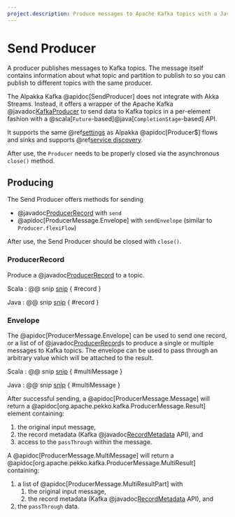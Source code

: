 ```yaml
---
project.description: Produce messages to Apache Kafka topics with a Java or Scala future API.
---
```

# Send Producer

A producer publishes messages to Kafka topics. The message itself contains information about what topic and partition to publish to so you can publish to different topics with the same producer.

The Alpakka Kafka @apidoc[SendProducer] does not integrate with Akka Streams. Instead, it offers a wrapper of the Apache Kafka @javadoc[KafkaProducer](org.apache.kafka.clients.producer.KafkaProducer) to send data to Kafka topics in a per-element fashion with a @scala[`Future`-based]@java[`CompletionStage`-based] API.

It supports the same @ref[settings](producer.md#settings) as Alpakka @apidoc[Producer$] flows and sinks and supports @ref[service discovery](discovery.md).

After use, the `Producer` needs to be properly closed via the asynchronous `close()` method.

## Producing

The Send Producer offers methods for sending

* @javadoc[ProducerRecord](org.apache.kafka.clients.producer.ProducerRecord) with `send`
* @apidoc[ProducerMessage.Envelope] with `sendEnvelope` (similar to `Producer.flexiFlow`)

After use, the Send Producer should be closed with `close()`.

### ProducerRecord

Produce a @javadoc[ProducerRecord](org.apache.kafka.clients.producer.ProducerRecord) to a topic.

Scala
: @@ snip [snip](/tests/src/test/scala/docs/scaladsl/SendProducerSpec.scala) { #record }

Java
: @@ snip [snip](/tests/src/test/java/docs/javadsl/SendProducerTest.java) { #record }


### Envelope

The @apidoc[ProducerMessage.Envelope] can be used to send one record, or a list of of @javadoc[ProducerRecord](org.apache.kafka.clients.producer.ProducerRecord)s to produce a single or multiple messages to Kafka topics. The envelope can be used to pass through an arbitrary value which will be attached to the result.

Scala
: @@ snip [snip](/tests/src/test/scala/docs/scaladsl/SendProducerSpec.scala) { #multiMessage }

Java
: @@ snip [snip](/tests/src/test/java/docs/javadsl/SendProducerTest.java) { #multiMessage }

After successful sending, a @apidoc[ProducerMessage.Message] will return a @apidoc[org.apache.pekko.kafka.ProducerMessage.Result] element containing:

 1. the original input message,
 1. the record metadata (Kafka @javadoc[RecordMetadata](org.apache.kafka.clients.producer.RecordMetadata) API), and
 1. access to the `passThrough` within the message.

A @apidoc[ProducerMessage.MultiMessage] will return a @apidoc[org.apache.pekko.kafka.ProducerMessage.MultiResult] containing:

 1. a list of @apidoc[ProducerMessage.MultiResultPart] with
    1. the original input message,
    1. the record metadata (Kafka @javadoc[RecordMetadata](org.apache.kafka.clients.producer.RecordMetadata) API), and
 1. the `passThrough` data.
